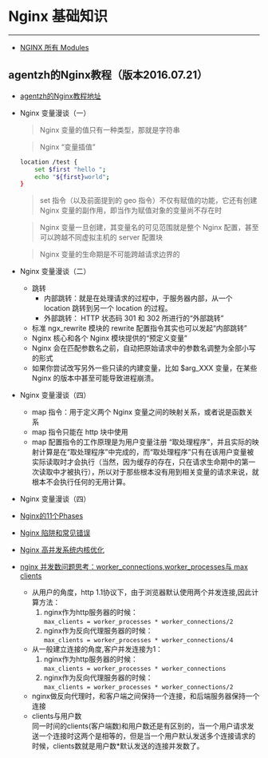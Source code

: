 
# Nginx 基础知识
---
+   [NGINX 所有 Modules](https://www.nginx.com/resources/wiki/modules/)

##  agentzh的Nginx教程（版本2016.07.21）
+   [agentzh的Nginx教程地址](https://openresty.org/download/agentzh-nginx-tutorials-zhcn.html)
+   Nginx 变量漫谈（一）

    > Nginx 变量的值只有一种类型，那就是字符串
    
    > Nginx “变量插值”
    
    ```bash
    location /test {
        set $first "hello ";
        echo "${first}world";
    }
    ```
    > set 指令（以及前面提到的 geo 指令）不仅有赋值的功能，它还有创建 Nginx 变量的副作用，即当作为赋值对象的变量尚不存在时   
     
    > Nginx 变量一旦创建，其变量名的可见范围就是整个 Nginx 配置，甚至可以跨越不同虚拟主机的 server 配置块
    
    > Nginx 变量的生命期是不可能跨越请求边界的
+   Nginx 变量漫谈（二）
    +   跳转
        +   内部跳转：就是在处理请求的过程中，于服务器内部，从一个 location 跳转到另一个 location 的过程。         
        +   外部跳转： HTTP 状态码 301 和 302 所进行的“外部跳转”
    +   标准 ngx_rewrite 模块的 rewrite 配置指令其实也可以发起“内部跳转”
    +   Nginx 核心和各个 Nginx 模块提供的“预定义变量”         
    +   Nginx 会在匹配参数名之前，自动把原始请求中的参数名调整为全部小写的形式         
    +   如果你尝试改写另外一些只读的内建变量，比如 $arg_XXX 变量，在某些 Nginx 的版本中甚至可能导致进程崩溃。
+   Nginx 变量漫谈（四）
    +    map 指令：用于定义两个 Nginx 变量之间的映射关系，或者说是函数关系            
    +    map 指令只能在 http 块中使用           
    +    map 配置指令的工作原理是为用户变量注册 “取处理程序”，并且实际的映射计算是在“取处理程序”中完成的，而“取处理程序”只有在该用户变量被实际读取时才会执行（当然，因为缓存的存在，只在请求生命期中的第一次读取中才被执行），所以对于那些根本没有用到相关变量的请求来说，就根本不会执行任何的无用计算。           
+   Nginx 变量漫谈（四）
+   [Nginx的11个Phases](https://github.com/Tinywan/Lua-Nginx-Redis/blob/master/Nginx/nginx-phases.md)
+   [Nginx 陷阱和常见错误](https://github.com/Tinywan/Lua-Nginx-Redis/blob/master/Nginx/nginx-1-config.md)
+   [Nginx 高并发系统内核优化](https://github.com/Tinywan/Lua-Nginx-Redis/blob/master/Nginx/nginx-parameter-config.md)
+   [nginx 并发数问题思考：worker_connections,worker_processes与 max clients](http://liuqunying.blog.51cto.com/3984207/1420556?utm_source=tuicool)
    +   从用户的角度，http 1.1协议下，由于浏览器默认使用两个并发连接,因此计算方法：
        1. nginx作为http服务器的时候：  
        `max_clients = worker_processes * worker_connections/2`
        1. nginx作为反向代理服务器的时候：  
        `max_clients = worker_processes * worker_connections/4`
    +   从一般建立连接的角度,客户并发连接为1：
        1. nginx作为http服务器的时候：  
        `max_clients = worker_processes * worker_connections`
        1. nginx作为反向代理服务器的时候：  
        `max_clients = worker_processes * worker_connections/2`    
    +   nginx做反向代理时，和客户端之间保持一个连接，和后端服务器保持一个连接
    +   clients与用户数  
        同一时间的clients(客户端数)和用户数还是有区别的，当一个用户请求发送一个连接时这两个是相等的，但是当一个用户默认发送多个连接请求的时候，clients数就是用户数*默认发送的连接并发数了。    
